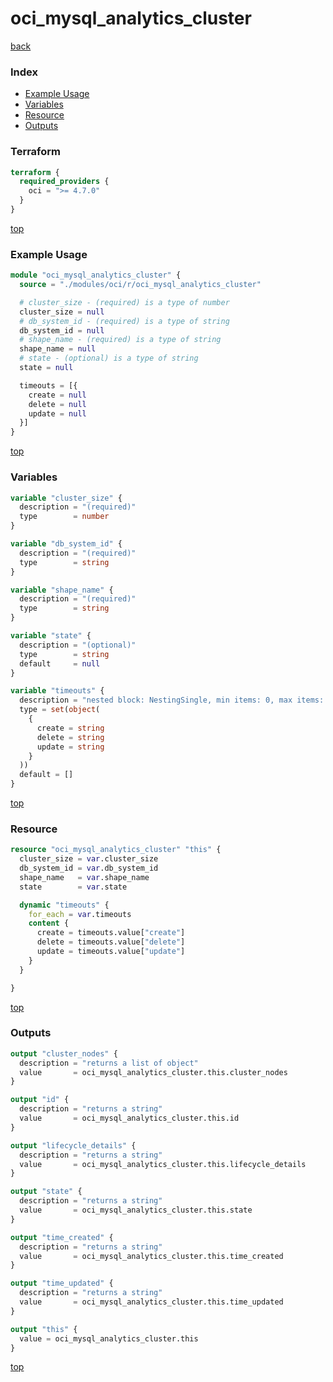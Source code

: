 # oci_mysql_analytics_cluster

[back](../oci.md)

### Index

- [Example Usage](#example-usage)
- [Variables](#variables)
- [Resource](#resource)
- [Outputs](#outputs)

### Terraform

```terraform
terraform {
  required_providers {
    oci = ">= 4.7.0"
  }
}
```

[top](#index)

### Example Usage

```terraform
module "oci_mysql_analytics_cluster" {
  source = "./modules/oci/r/oci_mysql_analytics_cluster"

  # cluster_size - (required) is a type of number
  cluster_size = null
  # db_system_id - (required) is a type of string
  db_system_id = null
  # shape_name - (required) is a type of string
  shape_name = null
  # state - (optional) is a type of string
  state = null

  timeouts = [{
    create = null
    delete = null
    update = null
  }]
}
```

[top](#index)

### Variables

```terraform
variable "cluster_size" {
  description = "(required)"
  type        = number
}

variable "db_system_id" {
  description = "(required)"
  type        = string
}

variable "shape_name" {
  description = "(required)"
  type        = string
}

variable "state" {
  description = "(optional)"
  type        = string
  default     = null
}

variable "timeouts" {
  description = "nested block: NestingSingle, min items: 0, max items: 0"
  type = set(object(
    {
      create = string
      delete = string
      update = string
    }
  ))
  default = []
}
```

[top](#index)

### Resource

```terraform
resource "oci_mysql_analytics_cluster" "this" {
  cluster_size = var.cluster_size
  db_system_id = var.db_system_id
  shape_name   = var.shape_name
  state        = var.state

  dynamic "timeouts" {
    for_each = var.timeouts
    content {
      create = timeouts.value["create"]
      delete = timeouts.value["delete"]
      update = timeouts.value["update"]
    }
  }

}
```

[top](#index)

### Outputs

```terraform
output "cluster_nodes" {
  description = "returns a list of object"
  value       = oci_mysql_analytics_cluster.this.cluster_nodes
}

output "id" {
  description = "returns a string"
  value       = oci_mysql_analytics_cluster.this.id
}

output "lifecycle_details" {
  description = "returns a string"
  value       = oci_mysql_analytics_cluster.this.lifecycle_details
}

output "state" {
  description = "returns a string"
  value       = oci_mysql_analytics_cluster.this.state
}

output "time_created" {
  description = "returns a string"
  value       = oci_mysql_analytics_cluster.this.time_created
}

output "time_updated" {
  description = "returns a string"
  value       = oci_mysql_analytics_cluster.this.time_updated
}

output "this" {
  value = oci_mysql_analytics_cluster.this
}
```

[top](#index)